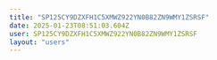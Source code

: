 ```yaml
---
title: "SP125CY9DZXFH1C5XMWZ922YN0B82ZN9WMY1ZSRSF"
date: 2025-01-23T08:51:03.604Z
user: SP125CY9DZXFH1C5XMWZ922YN0B82ZN9WMY1ZSRSF
layout: "users"
---
```

    
